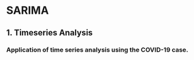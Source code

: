 # SARIMA

## 1. Timeseries Analysis

### Application of time series analysis using the COVID-19 case.
